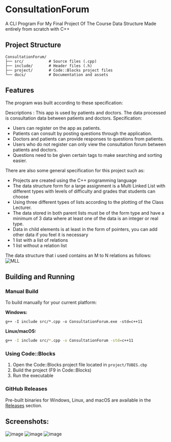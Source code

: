 # ConsultationForum
A CLI Program For My Final Project Of The Course Data Structure
Made entirely from scratch with C++

## Project Structure
```
ConsultationForum/
├── src/           # Source files (.cpp)
├── include/       # Header files (.h)
├── project/       # Code::Blocks project files
└── docs/          # Documentation and assets
```

## Features
The program was built according to these specification:

Descriptions : This app is used by patients and doctors. The data processed is consultation data between patients and doctors.
Specification:
- Users can register on the app as patients.
- Patients can consult by posting questions through the application.
- Doctors and patients can provide responses to questions from patients.
- Users who do not register can only view the consultation forum between patients and doctors.
- Questions need to be given certain tags to make searching and sorting easier.

There are also some general specification for this project such as:
- Projects are created using the C++ programming language
- The data structure form for a large assignment is a Multi Linked List with different types with levels of difficulty and grades that students can choose
- Using three different types of lists according to the plotting of the Class Lecturer.
- The data stored in both parent lists must be of the form type and have a minimum of 3 data where at least one of the data is an integer or real type.
- Data in child elements is at least in the form of pointers, you can add other data if you feel it is necessary
- 1 list with a list of relations
- 1 list without a relation list

The data structure that i used contains an M to N relations as follows:
![MLL](https://github.com/EkmalRey/ConsultationForum/assets/10165857/6c223336-7660-4220-8355-fc74b63e7658)

## Building and Running
### Manual Build
To build manually for your current platform:

**Windows:**
```batch
g++ -I include src/*.cpp -o ConsultationForum.exe -std=c++11
```

**Linux/macOS:**
```bash
g++ -I include src/*.cpp -o ConsultationForum -std=c++11
```

### Using Code::Blocks
1. Open the Code::Blocks project file located in `project/TUBES.cbp`
2. Build the project (F9 in Code::Blocks)
3. Run the executable

### GitHub Releases
Pre-built binaries for Windows, Linux, and macOS are available in the [Releases](../../releases) section.

## Screenshots:
![image](https://github.com/EkmalRey/ConsultationForum/assets/10165857/923e0344-6aad-422f-9546-5a925cfbd4c9)
![image](https://github.com/EkmalRey/ConsultationForum/assets/10165857/9be36639-2c47-4bcc-931e-7d8196ddcd45)
![image](https://github.com/EkmalRey/ConsultationForum/assets/10165857/042572d2-bddd-49d1-bcad-ba9eecb7e8be)

